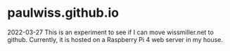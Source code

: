 # paulwiss.github.io
2022-03-27
This is an experiment to see if I can move wissmiller.net to github.
Currently, it is hosted on a Raspberry Pi 4 web server in my house. 

